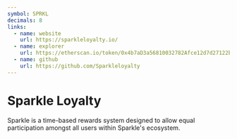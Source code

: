 ```yaml
---
symbol: SPRKL
decimals: 8
links:
  - name: website
    url: https://sparkleloyalty.io/
  - name: explorer
    url: https://etherscan.io/token/0x4b7aD3a56810032782Afce12d7d27122bDb96efF
  - name: github
    url: https://github.com/Sparkleloyalty
---
```


# Sparkle Loyalty

Sparkle is a time-based rewards system designed to allow equal participation amongst all users within Sparkle's ecosystem.
